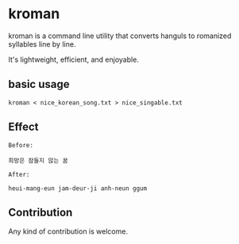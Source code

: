 # kroman

kroman is a command line utility that converts hanguls to romanized syllables line by line.

It's lightweight, efficient, and enjoyable.

## basic usage
``` 
kroman < nice_korean_song.txt > nice_singable.txt
```

## Effect
```
Before:

희망은 잠들지 않는 꿈

After:

heui-mang-eun jam-deur-ji anh-neun ggum

```

## Contribution
Any kind of contribution is welcome.